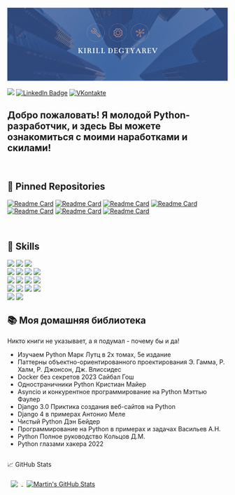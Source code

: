 ![Kirill's GitHub Banner](./main.png)

![](https://komarev.com/ghpvc/?username=lirik1982)
[![LinkedIn Badge](https://img.shields.io/badge/LinkedIn-Profile-informational?style=flat&logo=linkedin&logoColor=white&color=0D76A8)](https://www.linkedin.com/in/kirill-degtyarev-519661270/)
[![VKontakte](https://img.shields.io/badge/VKontakte-Profile-informational?style=flat&logo=angular&logoColor=white&color=0D76A8)](https://www.vk.com/kirill.degtyarev/)


<h2>Добро пожаловать!
Я молодой Python-разработчик, и здесь Вы можете ознакомиться с моими наработками и скилами!
</h2>
<br>

## 📌 Pinned Repositories

[![Readme Card](https://github-readme-stats.vercel.app/api/pin/?username=lirik1982&repo=Car-sale)](https://github.com/lirik1982/Car-sale)
[![Readme Card](https://github-readme-stats.vercel.app/api/pin/?username=lirik1982&repo=RadioStation)](https://github.com/lirik1982/RadioStation)
[![Readme Card](https://github-readme-stats.vercel.app/api/pin/?username=lirik1982&repo=Python)](https://github.com/lirik1982/Python)
[![Readme Card](https://github-readme-stats.vercel.app/api/pin/?username=lirik1982&repo=shop)](https://github.com/lirik1982/shop)
[![Readme Card](https://github-readme-stats.vercel.app/api/pin/?username=lirik1982&repo=Django-Shop)](https://github.com/lirik1982/Django-Shop)
[![Readme Card](https://github-readme-stats.vercel.app/api/pin/?username=lirik1982&repo=Telegram_buy)](https://github.com/lirik1982/Telegram_buy)
[![Readme Card](https://github-readme-stats.vercel.app/api/pin/?username=lirik1982&repo=JuniorTest)](https://github.com/lirik1982/JuniorTest)

<br>


## 💼 Skills

![](https://img.shields.io/badge/Code-Python-informational?style=flat&logo=angular&logoColor=white&color=0D76A8)
![](https://img.shields.io/badge/Code-JSbase-informational?style=flat&logo=angular&logoColor=white&color=0D76A8)
![](https://img.shields.io/badge/Code-HTML-informational?style=flat&logo=angular&logoColor=white&color=0D76A8)
<br>
![](https://img.shields.io/badge/DB-PostgreSQL-informational?style=flat&logo=angular&logoColor=white&color=0D76A8)
![](https://img.shields.io/badge/DB-MySQL-informational?style=flat&logo=angular&logoColor=white&color=0D76A8)
![](https://img.shields.io/badge/DB-SQLite-informational?style=flat&logo=angular&logoColor=white&color=0D76A8)
![](https://img.shields.io/badge/DB-Redis-informational?style=flat&logo=angular&logoColor=white&color=0D76A8)
<br>
![](https://img.shields.io/badge/Framework-Django-informational?style=flat&logo=angular&logoColor=white&color=0D76A8)
![](https://img.shields.io/badge/Framework-Flask-informational?style=flat&logo=angular&logoColor=white&color=0D76A8)
![](https://img.shields.io/badge/Framework-Pytest-informational?style=flat&logo=angular&logoColor=white&color=0D76A8)
![](https://img.shields.io/badge/Framework-iohttp-informational?style=flat&logo=angular&logoColor=white&color=0D76A8)
<br>
![](https://img.shields.io/badge/Tool-Jira-informational?style=flat&logo=angular&logoColor=white&color=0D76A8)
![](https://img.shields.io/badge/Tool-Git-informational?style=flat&logo=angular&logoColor=white&color=0D76A8)
![](https://img.shields.io/badge/Tool-Docker-informational?style=flat&logo=angular&logoColor=white&color=0D76A8)
![](https://img.shields.io/badge/Tool-Postman-informational?style=flat&logo=angular&logoColor=white&color=0D76A8)
<br>
![](https://img.shields.io/badge/OS-Windows-informational?style=flat&logo=angular&logoColor=white&color=0D76A8)
![](https://img.shields.io/badge/OS-Linux-informational?style=flat&logo=angular&logoColor=white&color=0D76A8)
<br>


## 📚 Моя домашняя библиотека
Никто книги не указывает, а я подумал - почему бы и да!
- Изучаем Python Марк Лутц в 2х томах, 5е издание
- Паттерны объектно-ориентированного проектирования Э. Гамма, Р. Халм, Р. Джонсон, Дж. Влиссидес
- Docker без секретов 2023 Сайбал Гош
- Одностраничники Python Кристиан Майер
- Asyncio и конкурентное программирование на Python Мэттью Фаулер
- Django 3.0 Приктика создания веб-сайтов на Python
- Django 4 в примерах Антонио Меле
- Чистый Python Дэн Бейдер
- Программирование на Python в примерах и задачах Васильев А.Н.
- Python Полное руководство Кольцов Д.М.
- Python глазами хакера 2022


##

&#x1f4c8; GitHub Stats

<a href="https://github.com/lirik1982">
  <img align="center" style="margin:0.5rem" src="https://github-readme-stats.vercel.app/api/top-langs/?username=lirik1982&hide=html,css&title_color=ffffff&text_color=c9cacc&icon_color=4AB197&bg_color=1A2B34" />
</a>

<a href="https://github.com/lirik1982">
  <img align="center" style="margin:0.5rem" src="https://github-readme-stats.vercel.app/api?username=lirik1982&show_icons=true&line_height=27&count_private=true&title_color=ffffff&text_color=c9cacc&icon_color=4AB097&bg_color=1A2B34" alt="Martin's GitHub Stats" />
</a>
<br>

